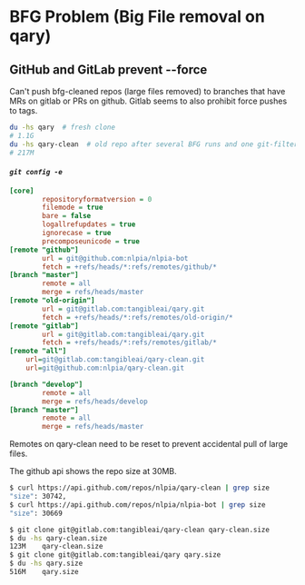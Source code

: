 # BFG Problem (Big File removal on qary)

## GitHub and GitLab prevent --force

Can't push bfg-cleaned repos (large files removed) to branches that have MRs on gitlab or PRs on github. Gitlab seems to also prohibit force pushes to tags.

```bash
du -hs qary  # fresh clone
# 1.1G
du -hs qary-clean  # old repo after several BFG runs and one git-filter-repo run.
# 217M
```

#### *`git config -e`*
```ini
[core]
        repositoryformatversion = 0
        filemode = true
        bare = false
        logallrefupdates = true
        ignorecase = true
        precomposeunicode = true
[remote "github"]
        url = git@github.com:nlpia/nlpia-bot
        fetch = +refs/heads/*:refs/remotes/github/*
[branch "master"]
        remote = all
        merge = refs/heads/master
[remote "old-origin"]
        url = git@gitlab.com:tangibleai/qary.git
        fetch = +refs/heads/*:refs/remotes/old-origin/*
[remote "gitlab"]
        url = git@gitlab.com:tangibleai/qary.git
        fetch = +refs/heads/*:refs/remotes/gitlab/*
[remote "all"]
    url=git@gitlab.com:tangibleai/qary-clean.git
    url=git@github.com:nlpia/qary-clean.git

[branch "develop"]
        remote = all
        merge = refs/heads/develop
[branch "master"]
        remote = all
        merge = refs/heads/master
```
Remotes on qary-clean need to be reset to prevent accidental pull of large files.

The github api shows the repo size at 30MB.

```bash
$ curl https://api.github.com/repos/nlpia/qary-clean | grep size
"size": 30742,
$ curl https://api.github.com/repos/nlpia/nlpia-bot | grep size
"size": 30669
```

```bash
$ git clone git@gitlab.com:tangibleai/qary-clean qary-clean.size
$ du -hs qary-clean.size
123M    qary-clean.size
$ git clone git@gitlab.com:tangibleai/qary qary.size
$ du -hs qary.size
516M    qary.size





```
